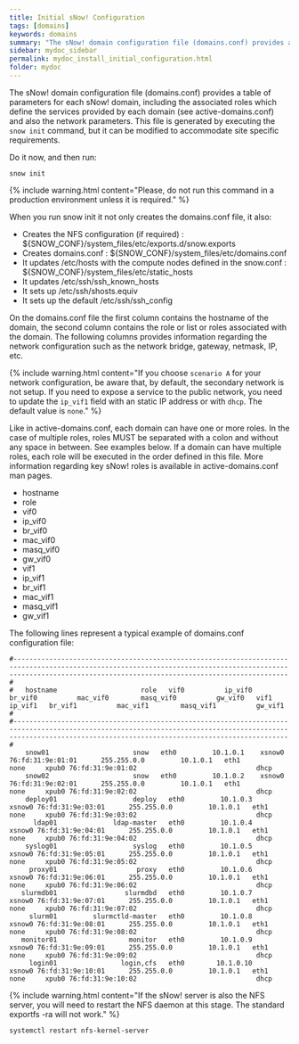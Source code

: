 ```yaml
---
title: Initial sNow! Configuration
tags: [domains]
keywords: domains
summary: "The sNow! domain configuration file (domains.conf) provides a table of parameters for each sNow! domain, including the associated roles which define the services provided by each domain (see active-domains.conf) and also the network parameters."
sidebar: mydoc_sidebar
permalink: mydoc_install_initial_configuration.html
folder: mydoc
---
```

The sNow! domain configuration file (domains.conf) provides a table of parameters for each sNow! domain, including the associated roles which define the services provided by each domain (see active-domains.conf) and also the network parameters.
This file is generated by executing the ```snow init``` command, but it can be modified to accommodate site specific requirements.

Do it now, and then run:

```
snow init
```
{% include warning.html content="Please, do not run this command in a production environment unless it is required." %}

When you run snow init it not only creates the domains.conf file, it also:
* Creates the NFS configuration (if required) : ${SNOW_CONF}/system_files/etc/exports.d/snow.exports
* Creates domains.conf : ${SNOW_CONF}/system_files/etc/domains.conf
* It updates /etc/hosts with the compute nodes defined in the snow.conf : ${SNOW_CONF}/system_files/etc/static_hosts
* It updates /etc/ssh/ssh_known_hosts
* It sets up /etc/ssh/shosts.equiv
* It sets up the default /etc/ssh/ssh_config

On the domains.conf file the first column contains the hostname of the domain, the second column contains the role or list or roles associated with the domain. The following columns provides information regarding the network configuration such as the network bridge, gateway, netmask, IP, etc.

{% include warning.html content="If you choose ```scenario A``` for your network configuration, be aware that, by default, the secondary network is not setup. If you need to expose a service to the public network, you need to update the ```ip_vif1``` field with an static IP address or with ```dhcp```. The default value is ```none```." %}

Like in active-domains.conf, each domain can have one or more roles. In the case of multiple roles, roles MUST be separated with a colon and without any space in between. See examples below.
If a domain can have multiple roles, each role will be executed in the order defined in this file. More information regarding key sNow! roles is available in active-domains.conf man pages.

* hostname
* role
* vif0
* ip_vif0
* br_vif0
* mac_vif0
* masq_vif0
* gw_vif0
* vif1
* ip_vif1
* br_vif1
* mac_vif1
* masq_vif1
* gw_vif1

The following lines represent a typical example of domains.conf configuration file:

```
#-----------------------------------------------------------------------------------------------------------------------------------------------------------------------------------------------------------------#
#   hostname                     role   vif0          ip_vif0   br_vif0          mac_vif0        masq_vif0          gw_vif0   vif1          ip_vif1   br_vif1          mac_vif1        masq_vif1          gw_vif1 #
#-----------------------------------------------------------------------------------------------------------------------------------------------------------------------------------------------------------------#
    snow01	                   snow   eth0         10.1.0.1    xsnow0 76:fd:31:9e:01:01      255.255.0.0         10.1.0.1   eth1             none     xpub0 76:fd:31:9e:01:02                              dhcp
    snow02	                   snow   eth0         10.1.0.2    xsnow0 76:fd:31:9e:02:01      255.255.0.0         10.1.0.1   eth1             none     xpub0 76:fd:31:9e:02:02                              dhcp
    deploy01	               deploy   eth0         10.1.0.3    xsnow0 76:fd:31:9e:03:01      255.255.0.0         10.1.0.1   eth1             none     xpub0 76:fd:31:9e:03:02                              dhcp
      ldap01	          ldap-master   eth0         10.1.0.4    xsnow0 76:fd:31:9e:04:01      255.255.0.0         10.1.0.1   eth1             none     xpub0 76:fd:31:9e:04:02                              dhcp
    syslog01	               syslog   eth0         10.1.0.5    xsnow0 76:fd:31:9e:05:01      255.255.0.0         10.1.0.1   eth1             none     xpub0 76:fd:31:9e:05:02                              dhcp
     proxy01	                proxy   eth0         10.1.0.6    xsnow0 76:fd:31:9e:06:01      255.255.0.0         10.1.0.1   eth1             none     xpub0 76:fd:31:9e:06:02                              dhcp
   slurmdb01	             slurmdbd   eth0         10.1.0.7    xsnow0 76:fd:31:9e:07:01      255.255.0.0         10.1.0.1   eth1             none     xpub0 76:fd:31:9e:07:02                              dhcp
     slurm01	     slurmctld-master   eth0         10.1.0.8    xsnow0 76:fd:31:9e:08:01      255.255.0.0         10.1.0.1   eth1             none     xpub0 76:fd:31:9e:08:02                              dhcp
   monitor01	              monitor   eth0         10.1.0.9    xsnow0 76:fd:31:9e:09:01      255.255.0.0         10.1.0.1   eth1             none     xpub0 76:fd:31:9e:09:02                              dhcp
     login01	            login,cfs   eth0        10.1.0.10    xsnow0 76:fd:31:9e:10:01      255.255.0.0         10.1.0.1   eth1             none     xpub0 76:fd:31:9e:10:02                              dhcp
```

{% include warning.html content="If the sNow! server is also the NFS server, you will need to restart the NFS daemon at this stage. The standard exportfs -ra will not work." %}

```
systemctl restart nfs-kernel-server
```
